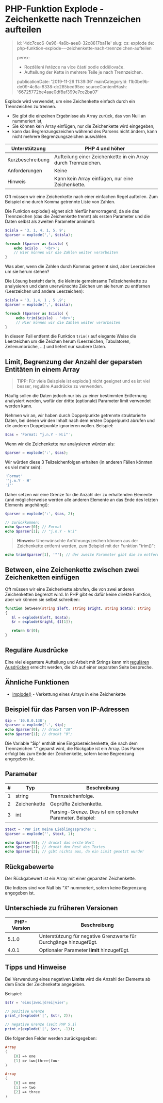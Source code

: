 PHP-Funktion Explode - Zeichenkette nach Trennzeichen aufteilen
===============================================================

> id: '4dc7cec6-0e96-4a6b-aee8-32c8817ba11e'
> slug:
> 	cs: explode
> 	de: php-funktion-explode---zeichenkette-nach-trennzeichen-aufteilen
> 
> perex:
> 	- Rozdělení řetězce na více částí podle oddělovače.
> 	- Aufteilung der Kette in mehrere Teile je nach Trennzeichen.
> 
> publicationDate: '2019-11-26 11:39:36'
> mainCategoryId: f1b0be9b-de09-4c8a-8338-dc285bed95ec
> sourceContentHash: '66725772be4aae0df8af399e7ce2ba07'

Explode wird verwendet, um eine Zeichenkette einfach durch ein Trennzeichen zu trennen.

- Sie gibt die einzelnen Ergebnisse als Array zurück, das von Null an nummeriert ist,
- Sie können kein Array einfügen, nur die Zeichenkette wird eingegeben,
- kann das Begrenzungszeichen während des Parsens nicht ändern, kann nicht mehrere Begrenzungszeichen auswählen.

| Unterstützung | PHP 4 und höher |
|---------------|-----------------|
| Kurzbeschreibung | Aufteilung einer Zeichenkette in ein Array durch Trennzeichen.
| Anforderungen | Keine
| Hinweis | Kann kein Array einfügen, nur eine Zeichenkette.

Oft müssen wir eine Zeichenkette nach einer einfachen Regel aufteilen. Zum Beispiel eine durch Komma getrennte Liste von Zahlen.

Die Funktion explode() eignet sich hierfür hervorragend, da sie das Trennzeichen (das die Zeichenkette trennt) als ersten Parameter und die Daten selbst als zweiten Parameter annimmt:

```php
$cisla = '3, 1, 4, 1, 5, 9';
$parser = explode(',', $cisla);

foreach ($parser as $cislo) {
	echo $cislo . '<br>';
	// Hier können wir die Zahlen weiter verarbeiten
}
```

Was aber, wenn die Zahlen durch Kommas getrennt sind, aber Leerzeichen um sie herum stehen?

Die Lösung besteht darin, die kleinste gemeinsame Teilzeichenkette zu analysieren und dann unerwünschte Zeichen um sie herum zu entfernen (Leerzeichen und andere Leerzeichen):

```php
$cisla = '3, 1,4, 1 , 5 ,9';
$parser = explode(',', $cisla);

foreach ($parser as $cislo) {
     echo trim($cislo) . '<br>';
     // Hier können wir die Zahlen weiter verarbeiten
}
```

In diesem Fall entfernt die Funktion `trim()` auf elegante Weise die Leerzeichen um die Zeichen herum (Leerzeichen, Tabulatoren, Zeilenumbrüche, ...) und liefert nur saubere Daten.

Limit, Begrenzung der Anzahl der geparsten Entitäten in einem Array
--------------------------

> TIPP: Für viele Beispiele ist explode() nicht geeignet und es ist viel besser, reguläre Ausdrücke zu verwenden.

Häufig sollen die Daten jedoch nur bis zu einer bestimmten Entfernung analysiert werden, wofür der dritte (optionale) Parameter limit verwendet werden kann.

Nehmen wir an, wir haben durch Doppelpunkte getrennte strukturierte Daten, bei denen wir den Inhalt nach dem ersten Doppelpunkt abrufen und die anderen Doppelpunkte ignorieren wollen.
Beispiel:

```php
$cas = 'Format: "j.n.Y - H:i"';
```

Wenn wir die Zeichenkette nur analysieren würden als:

```php
$parser = explode(':', $cas);
```

Wir würden diese 3 Teilzeichenfolgen erhalten (in anderen Fällen könnten es viel mehr sein):

```php
'Format'
'"j.n.Y - H'
'i"'
```

Daher setzen wir eine Grenze für die Anzahl der zu erhaltenden Elemente (und möglicherweise werden alle anderen Elemente an das Ende des letzten Elements angehängt):

```php
$parser = explode(':', $cas, 2);

// zurückkommen:
echo $parser[0]; // Format
echo $parser[1]; // "j.n.Y - H:i"
```

> **Hinweis:** Unerwünschte Anführungszeichen können aus der Zeichenkette entfernt werden, zum Beispiel mit der Funktion "trim()":

```php
echo trim($parser[1], '"'); // der zweite Parameter gibt die zu entfernende Zeichenkarte an
```

Between, eine Zeichenkette zwischen zwei Zeichenketten einfügen
--------------------------

Oft müssen wir eine Zeichenkette abrufen, die von zwei anderen Zeichenketten begrenzt wird. In PHP gibt es dafür keine direkte Funktion, aber wir können sie selbst schreiben:

```php
function between(string $left, string $right, string $data): string
{
   $l = explode($left, $data);
   $r = explode($right, $l[1]);

   return $r[0];
}
```

Reguläre Ausdrücke
--------------------------

Eine viel elegantere Aufteilung und Arbeit mit Strings kann mit <a href="/regex">regulären Ausdrücken</a> erreicht werden, die ich auf einer separaten Seite bespreche.

Ähnliche Funktionen
--------------------------

- <a href="/funktion-implode">Implode()</a> - Verkettung eines Arrays in eine Zeichenkette

Beispiel für das Parsen von IP-Adressen
--------------------------

```php
$ip = '10.0.0.138';
$parser = explode('.', $ip);
echo $parser[0]; // druckt "10"
echo $parser[1]; // druckt "0";
```

Die Variable "$ip" enthält eine Eingabezeichenkette, die nach dem Trennzeichen "." geparst wird, die Rückgabe ist ein Array. Das Parsen erfolgt bis zum Ende der Zeichenkette, sofern keine Begrenzung angegeben ist.

Parameter
--------------------------

| # | Typ | Beschreibung
|---|--------|------|
| 1 | string | Trennzeichenfolge.
| 2 | Zeichenkette | Geprüfte Zeichenkette.
| 3 | int | Parsing-Grenze. Dies ist ein optionaler Parameter. Beispiel:

```php
$text = 'PHP ist meine Lieblingssprache!';
$parser = explode('', $text, 1);

echo $parser[0]; // druckt das erste Wort
echo $parser[1]; // druckt den Rest des Textes
echo $parser[2]; // gibt nichts aus, da ein Limit gesetzt wurde!
```

Rückgabewerte
--------------------------

Der Rückgabewert ist ein Array mit einer geparsten Zeichenkette.

Die Indizes sind von Null bis "X" nummeriert, sofern keine Begrenzung angegeben ist.

Unterschiede zu früheren Versionen
--------------------------

| PHP-Version | Beschreibung |
|-----------|-------|
| 5.1.0 | Unterstützung für negative Grenzwerte für Durchgänge hinzugefügt.
| 4.0.1 | Optionaler Parameter **limit** hinzugefügt.

Tipps und Hinweise
--------------------------

Bei Verwendung eines negativen **Limits** wird die Anzahl der Elemente ab dem Ende der Zeichenkette angegeben.

Beispiel:

```php
$str = 'eins|zwei|drei|vier';

// positive Grenze
print_r(explode('|', $str, 2));

// negative Grenze (seit PHP 5.1)
print_r(explode('|', $str, -1));
```

Die folgenden Felder werden zurückgegeben:

```php
Array
(
    [0] => one
    [1] => two|three|four
)

Array
(
    [0] => one
    [1] => two
    [2] => three
)
```
